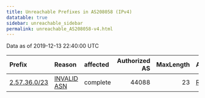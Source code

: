 ```yaml
---
title: Unreachable Prefixes in AS208058 (IPv4)
datatable: true
sidebar: unreachable_sidebar
permalink: unreachable_AS208058-v4.html
---
```


Data as of 2019-12-13 22:40:00 UTC


<div class="datatable-begin"></div>

| Prefix                                             | Reason                                                                                               | affected   |   Authorized AS |   MaxLength | Anchor                                         |   unreachable /24s |
|:---------------------------------------------------|:-----------------------------------------------------------------------------------------------------|:-----------|----------------:|------------:|:-----------------------------------------------|-------------------:|
| [2.57.36.0/23](https://stat.ripe.net/2.57.36.0/23) | [INVALID ASN](https://rpki-validator.ripe.net/announcement-preview?asn=AS208058&prefix=2.57.36.0/23) | complete   |           44088 |          23 | [RIPE](unreachable_RIPE_NCC_RPKI_Root-v4.html) |                  2 |

<div class="datatable-end"></div>